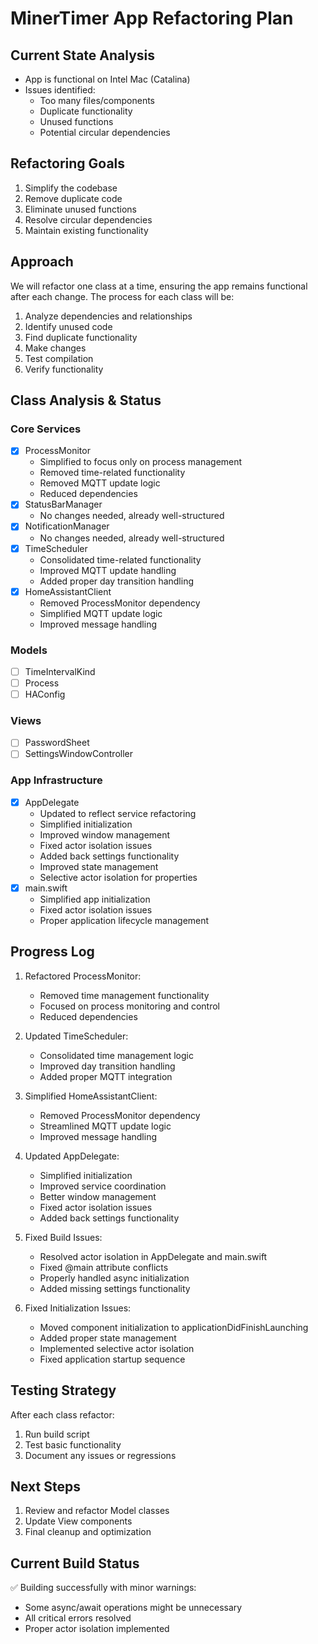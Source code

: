 # MinerTimer App Refactoring Plan

## Current State Analysis
- App is functional on Intel Mac (Catalina)
- Issues identified:
  - Too many files/components
  - Duplicate functionality
  - Unused functions
  - Potential circular dependencies

## Refactoring Goals
1. Simplify the codebase
2. Remove duplicate code
3. Eliminate unused functions
4. Resolve circular dependencies
5. Maintain existing functionality

## Approach
We will refactor one class at a time, ensuring the app remains functional after each change.
The process for each class will be:
1. Analyze dependencies and relationships
2. Identify unused code
3. Find duplicate functionality
4. Make changes
5. Test compilation
6. Verify functionality

## Class Analysis & Status

### Core Services
- [x] ProcessMonitor
  - Simplified to focus only on process management
  - Removed time-related functionality
  - Removed MQTT update logic
  - Reduced dependencies
- [x] StatusBarManager
  - No changes needed, already well-structured
- [x] NotificationManager
  - No changes needed, already well-structured
- [x] TimeScheduler
  - Consolidated time-related functionality
  - Improved MQTT update handling
  - Added proper day transition handling
- [x] HomeAssistantClient
  - Removed ProcessMonitor dependency
  - Simplified MQTT update logic
  - Improved message handling

### Models
- [ ] TimeIntervalKind
- [ ] Process
- [ ] HAConfig

### Views
- [ ] PasswordSheet
- [ ] SettingsWindowController

### App Infrastructure
- [x] AppDelegate
  - Updated to reflect service refactoring
  - Simplified initialization
  - Improved window management
  - Fixed actor isolation issues
  - Added back settings functionality
  - Improved state management
  - Selective actor isolation for properties
- [x] main.swift
  - Simplified app initialization
  - Fixed actor isolation issues
  - Proper application lifecycle management

## Progress Log
1. Refactored ProcessMonitor:
   - Removed time management functionality
   - Focused on process monitoring and control
   - Reduced dependencies

2. Updated TimeScheduler:
   - Consolidated time management logic
   - Improved day transition handling
   - Added proper MQTT integration

3. Simplified HomeAssistantClient:
   - Removed ProcessMonitor dependency
   - Streamlined MQTT update logic
   - Improved message handling

4. Updated AppDelegate:
   - Simplified initialization
   - Improved service coordination
   - Better window management
   - Fixed actor isolation issues
   - Added back settings functionality

5. Fixed Build Issues:
   - Resolved actor isolation in AppDelegate and main.swift
   - Fixed @main attribute conflicts
   - Properly handled async initialization
   - Added missing settings functionality

6. Fixed Initialization Issues:
   - Moved component initialization to applicationDidFinishLaunching
   - Added proper state management
   - Implemented selective actor isolation
   - Fixed application startup sequence

## Testing Strategy
After each class refactor:
1. Run build script
2. Test basic functionality
3. Document any issues or regressions

## Next Steps
1. Review and refactor Model classes
2. Update View components
3. Final cleanup and optimization

## Current Build Status
✅ Building successfully with minor warnings:
- Some async/await operations might be unnecessary
- All critical errors resolved
- Proper actor isolation implemented 